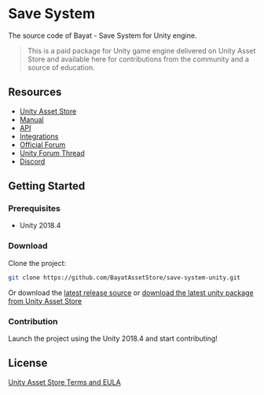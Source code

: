 # Save System

The source code of Bayat - Save System for Unity engine.

> This is a paid package for Unity game engine delivered on Unity Asset Store and available here for contributions from the community and a source of education.

## Resources

- [Unity Asset Store](https://assetstore.unity.com/packages/slug/108890)
- [Manual](https://docs.bayat.io/save-system/manual/)
- [API](https://docs.bayat.io/save-system/api/)
- [Integrations](https://docs.bayat.io/save-system/manual/integrations/)
- [Official Forum](https://forums.bayat.io/forums/forum/unity-assets/save-system/)
- [Unity Forum Thread](https://forum.unity.com/threads/bayat-save-system-an-ultimate-data-management-solution.817416/)
- [Discord](https://discord.com/invite/HWMqD7T)

## Getting Started

### Prerequisites

- Unity 2018.4

### Download

Clone the project:

```bash
git clone https://github.com/BayatAssetStore/save-system-unity.git
```

Or download the [latest release source](https://github.com/BayatAssetStore/save-system-unity/releases/latest) or [download the latest unity package from Unity Asset Store](https://assetstore.unity.com/packages/slug/108890)

### Contribution

Launch the project using the Unity 2018.4 and start contributing!

## License

[Unity Asset Store Terms and EULA](https://unity3d.com/legal/as_terms)
